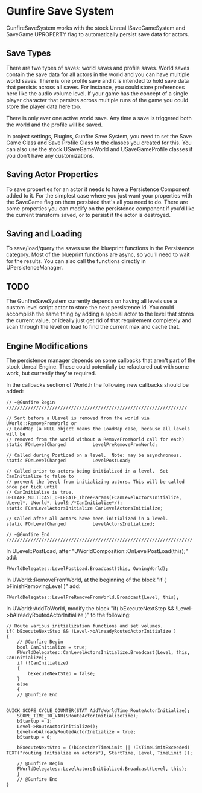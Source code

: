 # Gunfire Save System

GunfireSaveSystem works with the stock Unreal ISaveGameSystem and SaveGame UPROPERTY flag to automatically persist save data for actors.

Save Types
----------

There are two types of saves: world saves and profile saves. World saves contain the save data for all actors in the world and you can have multiple world saves. There is one profile save and it is intended to hold save data that persists across all saves. For instance, you could store preferences here like the audio volume level. If your game has the concept of a single player character that persists across multiple runs of the game you could store the player data here too.

There is only ever one active world save. Any time a save is triggered both the world and the profile will be saved.

In project settings, Plugins, Gunfire Save System, you need to set the Save Game Class and Save Profile Class to the classes you created for this. You can also use the stock USaveGameWorld and USaveGameProfile classes if you don't have any customizations.

Saving Actor Properties
-----------------------

To save properties for an actor it needs to have a Persistence Component added to it. For the simplest case where you just want your properties with the SaveGame flag on them persisted that's all you need to do. There are some properties you can modify on the persistence component if you'd like the current transform saved, or to persist if the actor is destroyed.

Saving and Loading
------------------

To save/load/query the saves use the blueprint functions in the Persistence category. Most of the blueprint functions are async, so you'll need to wait for the results. You can also call the functions directly in UPersistenceManager.

TODO
----

The GunfireSaveSystem currently depends on having all levels use a custom level script actor to store the next persistence id. You could accomplish the same thing by adding a special actor to the level that stores the current value, or ideally just get rid of that requirement completely and scan through the level on load to find the current max and cache that.

Engine Modifications
--------------------

The persistence manager depends on some callbacks that aren't part of the stock Unreal Engine. These could potentially be refactored out with some work, but currently they're required.

In the callbacks section of World.h the following new callbacks should be added:

	// ~@Gunfire Begin ///////////////////////////////////////////////////////////////////

	// Sent before a ULevel is removed from the world via UWorld::RemoveFromWorld or 
	// LoadMap (a NULL object means the LoadMap case, because all levels will be 
	// removed from the world without a RemoveFromWorld call for each)
	static FOnLevelChanged			LevelPreRemoveFromWorld;

	// Called during PostLoad on a level.  Note: may be asynchronous.
	static FOnLevelChanged			LevelPostLoad;

	// Called prior to actors being initialized in a level.  Set CanInitialize to false to
	// prevent the level from initializing actors. This will be called once per tick until
	// CanInitialize is true.
	DECLARE_MULTICAST_DELEGATE_ThreeParams(FCanLevelActorsInitialize, ULevel*, UWorld*, bool& /*CanInitialize*/);
	static FCanLevelActorsInitialize CanLevelActorsInitialize;

	// Called after all actors have been initialized in a level.
	static FOnLevelChanged			LevelActorsInitialized;

	// ~@Gunfire End /////////////////////////////////////////////////////////////////////

In ULevel::PostLoad, after "UWorldComposition::OnLevelPostLoad(this);" add:

	FWorldDelegates::LevelPostLoad.Broadcast(this, OwningWorld);

In UWorld::RemoveFromWorld, at the beginning of the block "if ( bFinishRemovingLevel )" add:

	FWorldDelegates::LevelPreRemoveFromWorld.Broadcast(Level, this);

In UWorld::AddToWorld, modify the block "if( bExecuteNextStep && !Level->bAlreadyRoutedActorInitialize )" to the following:

	// Route various initialization functions and set volumes.
	if( bExecuteNextStep && !Level->bAlreadyRoutedActorInitialize )
	{
		// @Gunfire Begin
		bool CanInitialize = true;
		FWorldDelegates::CanLevelActorsInitialize.Broadcast(Level, this, CanInitialize);
		if (!CanInitialize)
		{
			bExecuteNextStep = false;
		}
		else
		{
		// @Gunfire End

		QUICK_SCOPE_CYCLE_COUNTER(STAT_AddToWorldTime_RouteActorInitialize);
		SCOPE_TIME_TO_VAR(&RouteActorInitializeTime);
		bStartup = 1;
		Level->RouteActorInitialize();
		Level->bAlreadyRoutedActorInitialize = true;
		bStartup = 0;

		bExecuteNextStep = (!bConsiderTimeLimit || !IsTimeLimitExceeded( TEXT("routing Initialize on actors"), StartTime, Level, TimeLimit ));

		// @Gunfire Begin
		FWorldDelegates::LevelActorsInitialized.Broadcast(Level, this);
		}
		// @Gunfire End
	}



